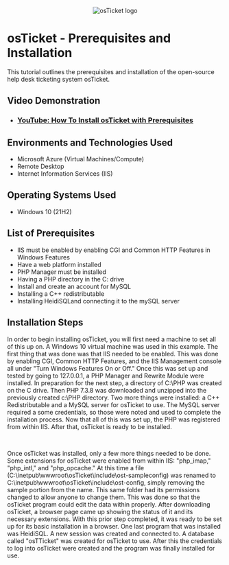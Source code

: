 <p align="center">
<img src="https://i.imgur.com/Clzj7Xs.png" alt="osTicket logo"/>
</p>

<h1>osTicket - Prerequisites and Installation</h1>
This tutorial outlines the prerequisites and installation of the open-source help desk ticketing system osTicket.<br />


<h2>Video Demonstration</h2>

- ### [YouTube: How To Install osTicket with Prerequisites](https://www.youtube.com)

<h2>Environments and Technologies Used</h2>

- Microsoft Azure (Virtual Machines/Compute)
- Remote Desktop
- Internet Information Services (IIS)

<h2>Operating Systems Used </h2>

- Windows 10</b> (21H2)

<h2>List of Prerequisites</h2>

- IIS must be enabled by enabling CGI and Common HTTP Features in Windows Features
- Have a web platform installed
- PHP Manager must be installed
- Having a PHP directory in the C: drive
- Install and create an account for MySQL
- Installing a C++ redistributable
- Installing HeidiSQLand connecting it to the mySQL server

<h2>Installation Steps</h2>


In order to begin installing osTicket, you will first need a machine to set all of this up on. A Windows 10 virtual machine was used in this example. The first thing that was done was that IIS needed to be enabled. This was done by enabling CGI, Common HTTP Features, and the IIS Management console all under "Turn Windows Features On or Off." Once this was set up and tested by going to 127.0.0.1, a PHP Manager and Rewrite Module were installed. In preparation for the next step, a directory of C:\PHP was created on the C drive. Then PHP 7.3.8 was downloaded and unzipped into the previously created c:\PHP directory. Two more things were installed: a C++ Redistributable and a MySQL server for osTicket to use. The MySQL server required a some credentials, so those were noted and used to complete the installation process. Now that all of this was set up, the PHP was registered from within IIS. After that, osTicket is ready to be installed. 
</p>
<br />

<p>
Once osTicket was installed, only a few more things needed to be done. Some extensions for osTicket were enabled from within IIS: "php_imap," "php_intl," and "php_opcache." At this time a file (C:\inetpub\wwwroot\osTicket\include\ost-sampleconfig) was renamed to C:\inetpub\wwwroot\osTicket\include\ost-config, simply removing the sample portion from the name. This same folder had its permissions changed to allow anyone to change them. This was done so that the osTicket program could edit the data within properly. After downloading osTicket, a browser page came up showing the status of it and its necessary extensions. With this prior step completed, it was ready to be set up for its basic installation in a browser. One last program that was installed was HeidiSQL. A new session was created and connected to. A database called "osTTicket" was created for osTicket to use. After this the credentials to log into osTicket were created and the program was finally installed for use.
</p>

